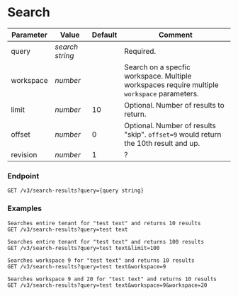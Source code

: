 # Search

|Parameter|Value|Default|Comment|
|---|---|---|---|
|query|_search string_||Required.|
|workspace|_number_||Search on a specfic workspace. Multiple workspaces require multiple `workspace` parameters.|
|limit|_number_|10| Optional. Number of results to return.|
|offset|_number_|0| Optional. Number of results "skip". `offset=9` would return the 10th result and up.|
|revision|_number_|1|?|

### Endpoint
```http
GET /v3/search-results?query={query string}
```

### Examples
```http
Searches entire tenant for "test text" and returns 10 results
GET /v3/search-results?query=test text 

Searches entire tenant for "test text" and returns 100 results
GET /v3/search-results?query=test text&limit=100 

Searches workspace 9 for "test text" and returns 10 results
GET /v3/search-results?query=test text&workspace=9 

Searches workspace 9 and 20 for "test text" and returns 10 results
GET /v3/search-results?query=test text&workspace=9&workspace=20 
```
